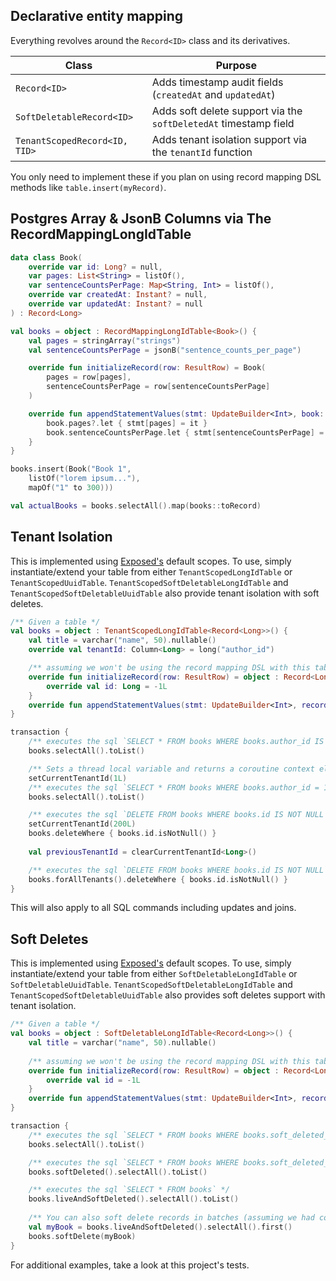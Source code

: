 ## Declarative entity mapping

Everything revolves around the `Record<ID>` class and its derivatives.

| Class                        | Purpose                                                          |
| ---------------------------- | ---------------------------------------------------------------- |
| `Record<ID>`                  | Adds timestamp audit fields (`createdAt` and `updatedAt`)        |
| `SoftDeletableRecord<ID>`     | Adds soft delete support via the `softDeletedAt` timestamp field |
| `TenantScopedRecord<ID, TID>` | Adds tenant isolation support via the `tenantId` function        |

You only need to implement these if you plan on using record mapping DSL methods like `table.insert(myRecord)`.

## Postgres Array & JsonB Columns via The RecordMappingLongIdTable

```kotlin
data class Book(
    override var id: Long? = null,
    var pages: List<String> = listOf(),
    var sentenceCountsPerPage: Map<String, Int> = listOf(),
    override var createdAt: Instant? = null,
    override var updatedAt: Instant? = null
) : Record<Long>

val books = object : RecordMappingLongIdTable<Book>() {
    val pages = stringArray("strings")
    val sentenceCountsPerPage = jsonB("sentence_counts_per_page")

    override fun initializeRecord(row: ResultRow) = Book(
        pages = row[pages],
        sentenceCountsPerPage = row[sentenceCountsPerPage]
    )

    override fun appendStatementValues(stmt: UpdateBuilder<Int>, book: Book) {
        book.pages?.let { stmt[pages] = it }
        book.sentenceCountsPerPage.let { stmt[sentenceCountsPerPage] = it }
    }
}

books.insert(Book("Book 1", 
    listOf("lorem ipsum..."), 
    mapOf("1" to 300)))

val actualBooks = books.selectAll().map(books::toRecord)

```

## Tenant Isolation

This is implemented using [Exposed's](https://github.com/tpasipanodya/Exposed) default scopes. To use, simply 
instantiate/extend your table from either `TenantScopedLongIdTable` or `TenantScopedUuidTable`.
`TenantScopedSoftDeletableLongIdTable` and `TenantScopedSoftDeletableUuidTable` also provide tenant isolation
with soft deletes. 

```kotlin
/** Given a table */
val books = object : TenantScopedLongIdTable<Record<Long>>() {
    val title = varchar("name", 50).nullable()
    override val tenantId: Column<Long> = long("author_id")

    /** assuming we won't be using the record mapping DSL with this table */
    override fun initializeRecord(row: ResultRow) = object : Record<Long> { 
        override val id: Long = -1L 
    }
    override fun appendStatementValues(stmt: UpdateBuilder<Int>, record: Record<long>) {}
}

transaction {
    /** executes the sql `SELECT * FROM books WHERE books.author_id IS NULL` */
    books.selectAll().toList()

    /** Sets a thread local variable and returns a coroutine context element */
    setCurrentTenantId(1L)
    /** executes the sql `SELECT * FROM books WHERE books.author_id = 1` */
    books.selectAll().toList()

    /** executes the sql `DELETE FROM books WHERE books.id IS NOT NULL AND books.author_id = 200` */
    setCurrentTenantId(200L)
    books.deleteWhere { books.id.isNotNull() }
    
    val previousTenantId = clearCurrentTenantId<Long>()

    /** executes the sql `DELETE FROM books WHERE books.id IS NOT NULL` */
    books.forAllTenants().deleteWhere { books.id.isNotNull() }
}

```
This will also apply to all SQL commands including updates and joins.

## Soft Deletes

This is implemented using [Exposed's](https://github.com/tpasipanodya/Exposed) default scopes. To use, simply
instantiate/extend your table from either `SoftDeletableLongIdTable` or `SoftDeletableUuidTable`.
`TenantScopedSoftDeletableLongIdTable` and `TenantScopedSoftDeletableUuidTable` also provides soft deletes
support with tenant isolation.


```kotlin
/** Given a table */
val books = object : SoftDeletableLongIdTable<Record<Long>>() {
    val title = varchar("name", 50).nullable()
        
    /** assuming we won't be using the record mapping DSL with this table */
    override fun initializeRecord(row: ResultRow) = object : Record<Long> {
        override val id = -1L
    }
    override fun appendStatementValues(stmt: UpdateBuilder<Int>, record: Record<Long>) {}
}

transaction {
    /** executes the sql `SELECT * FROM books WHERE books.soft_deleted_at IS NULL` */
    books.selectAll().toList()

    /** executes the sql `SELECT * FROM books WHERE books.soft_deleted_at IS NOT NULL` */
    books.softDeleted().selectAll().toList()

    /** executes the sql `SELECT * FROM books` */
    books.liveAndSoftDeleted().selectAll().toList()
    
    /** You can also soft delete records in batches (assuming we had configured record mapping ofcourse) */
    val myBook = books.liveAndSoftDeleted().selectAll().first()
    books.softDelete(myBook)
}
```

For additional examples, take a look at this project's tests.
